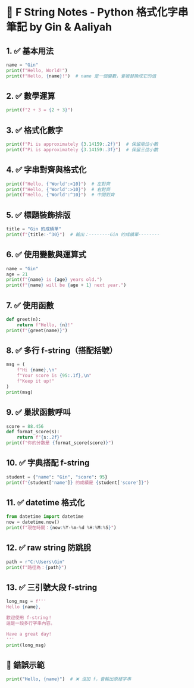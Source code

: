 # 📘 F String Notes - Python 格式化字串筆記 by Gin & Aaliyah

## 1. ✅ 基本用法
```python
name = "Gin"
print(f"Hello, World!")
print(f"Hello, {name}!")  # name 是一個變數，會被替換成它的值
```

## 2. ✅ 數學運算
```python
print(f"2 + 3 = {2 + 3}")
```

## 3. ✅ 格式化數字
```python
print(f"Pi is approximately {3.14159:.2f}")  # 保留兩位小數
print(f"Pi is approximately {3.14159:.3f}")  # 保留三位小數
```

## 4. ✅ 字串對齊與格式化
```python
print(f"Hello, {'World':<10}")  # 左對齊
print(f"Hello, {'World':>10}")  # 右對齊
print(f"Hello, {'World':^10}")  # 中間對齊
```

## 5. ✅ 標題裝飾排版
```python
title = "Gin 的成績單"
print(f"{title:-^30}")  # 輸出：--------Gin 的成績單--------
```

## 6. ✅ 使用變數與運算式
```python
name = "Gin"
age = 21
print(f"{name} is {age} years old.")
print(f"{name} will be {age + 1} next year.")
```

## 7. ✅ 使用函數
```python
def greet(n):
    return f"Hello, {n}!"
print(f"{greet(name)}")
```

## 8. ✅ 多行 f-string（搭配括號）
```python
msg = (
    f"Hi {name},\n"
    f"Your score is {95:.1f},\n"
    f"Keep it up!"
)
print(msg)
```

## 9. ✅ 巢狀函數呼叫
```python
score = 88.456
def format_score(s):
    return f"{s:.2f}"
print(f"你的分數是 {format_score(score)}")
```

## 10. ✅ 字典搭配 f-string
```python
student = {"name": "Gin", "score": 95}
print(f"{student['name']} 的成績是 {student['score']}")
```

## 11. ✅ datetime 格式化
```python
from datetime import datetime
now = datetime.now()
print(f"現在時間：{now:%Y-%m-%d %H:%M:%S}")
```

## 12. ✅ raw string 防跳脫
```python
path = r"C:\Users\Gin"
print(f"路徑為：{path}")
```

## 13. ✅ 三引號大段 f-string
```python
long_msg = f'''
Hello {name},

歡迎使用 f-string！
這是一段多行字串內容。

Have a great day!
'''
print(long_msg)
```

## 🚫 錯誤示範
```python
print("Hello, {name}")  # ❌ 沒加 f，會輸出原樣字串
```
